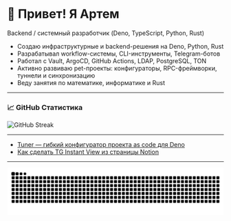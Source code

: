 # 👋 Привет! Я Артем

Backend / системный разработчик (Deno, TypeScript, Python, Rust)

- Создаю инфраструктурные и backend-решения на Deno, Python, Rust
- Разрабатывал workflow-системы, CLI-инструменты, Telegram-ботов
- Работал с Vault, ArgoCD, GitHub Actions, LDAP, PostgreSQL, TON
- Активно развиваю pet-проекты: конфигураторы, RPC-фреймворки, туннели и
  синхронизацию
- Веду занятия по математике, информатике и Rust

---

### 📈 GitHub Статистика

![GitHub Streak](https://streak-stats.demolab.com?user=vseplet&theme=radical&date_format=M%20j%5B%2C%20Y%5D)

---
<!-- BLOG-POST-LIST:START -->
- [Tuner — гибкий конфигуратор проекта as code для Deno](https://habr.com/ru/articles/829212/?utm_campaign=829212&utm_source=habrahabr&utm_medium=rss)
- [Как сделать TG Instant View из страницы Notion](https://habr.com/ru/articles/791070/?utm_campaign=791070&utm_source=habrahabr&utm_medium=rss)
<!-- BLOG-POST-LIST:END -->
---

<picture>
  <source media="(prefers-color-scheme: dark)" srcset="https://raw.githubusercontent.com/artpani4/artpani4/output/github-snake-dark.svg" />
  <source media="(prefers-color-scheme: light)" srcset="https://raw.githubusercontent.com/artpani4/artpani4/output/github-snake.svg" />
  <img alt="GitHub Snake" src="https://raw.githubusercontent.com/artpani4/artpani4/output/github-snake.svg" />
</picture>
